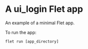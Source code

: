 # A ui_login Flet app

An example of a minimal Flet app.

To run the app:

```
flet run [app_directory]
```